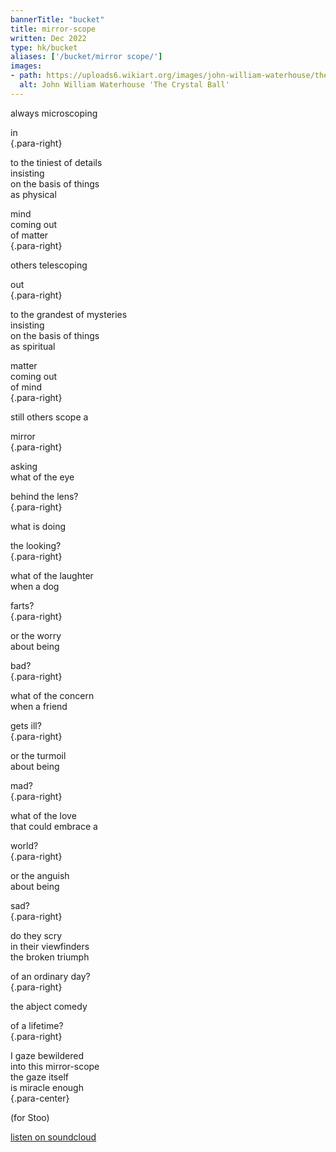 ```yaml
---
bannerTitle: "bucket" 
title: mirror-scope
written: Dec 2022
type: hk/bucket
aliases: ['/bucket/mirror scope/']
images:
- path: https://uploads6.wikiart.org/images/john-william-waterhouse/the-crystal-ball-1902.jpg 
  alt: John William Waterhouse 'The Crystal Ball'
---
```


<div class="middle-strip">

always microscoping 

in   
{.para-right}

to the tiniest of details   
insisting     
on the basis of things   
as physical   

mind  
coming out  
of matter  
{.para-right}

others telescoping  

out  
{.para-right}

to the grandest of mysteries  
insisting  
on the basis of things  
as spiritual  

matter  
coming out  
of mind  
{.para-right}

still others scope a  

mirror  
{.para-right}

asking  
what of the eye  

behind the lens?  
{.para-right}

what is doing  

the looking?  
{.para-right}

what of the laughter  
when a dog  

farts?  
{.para-right}

or the worry  
about being  

bad?  
{.para-right}

what of the concern  
when a friend  

gets ill?  
{.para-right}

or the turmoil  
about being  

mad?  
{.para-right}

what of the love  
that could embrace a  

world?  
{.para-right}

or the anguish  
about being  

sad?  
{.para-right}

do they scry  
in their viewfinders  
the broken triumph  

of an ordinary day?  
{.para-right}

the abject comedy  

of a lifetime?  
{.para-right}

I gaze bewildered  
into this mirror-scope  
the gaze itself  
is miracle enough  
{.para-center}


(for Stoo)

[listen on soundcloud](https://on.soundcloud.com/vpRdw)
</div>

